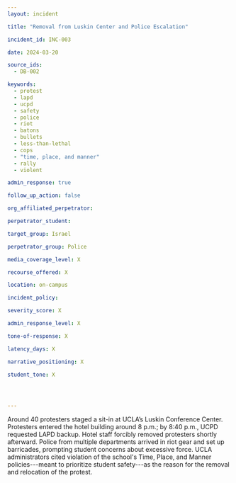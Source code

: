 ```yaml
---
layout: incident

title: "Removal from Luskin Center and Police Escalation"

incident_id: INC-003

date: 2024-03-20

source_ids:
  - DB-002

keywords:
  - protest
  - lapd
  - ucpd
  - safety
  - police
  - riot
  - batons
  - bullets
  - less-than-lethal
  - cops
  - "time, place, and manner"
  - rally
  - violent

admin_response: true

follow_up_action: false

org_affiliated_perpetrator:

perpetrator_student:

target_group: Israel

perpetrator_group: Police

media_coverage_level: X

recourse_offered: X

location: on-campus

incident_policy:

severity_score: X

admin_response_level: X

tone-of-response: X 

latency_days: X

narrative_positioning: X

student_tone: X 




---
```


Around 40 protesters staged a sit-in at UCLA’s Luskin Conference Center. Protesters entered the hotel building around 8 p.m.; by 8:40 p.m., UCPD requested LAPD backup. Hotel staff forcibly removed protesters shortly afterward. Police from multiple departments arrived in riot gear and set up barricades, prompting student concerns about excessive force. UCLA administrators cited violation of the school's Time, Place, and Manner policies---meant to prioritize student safety---as the reason for the removal and relocation of the protest. 